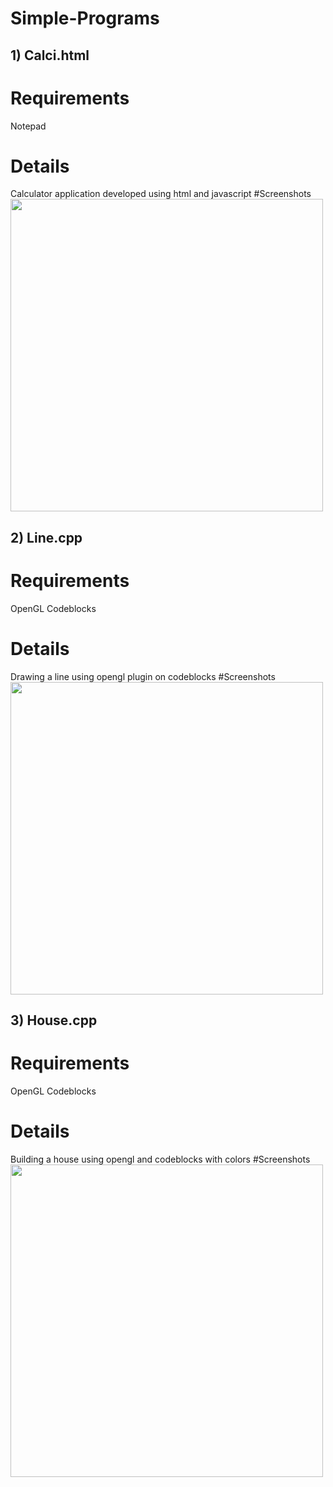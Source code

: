 # Simple-Programs
## 1) Calci.html
# Requirements
Notepad
# Details
Calculator application developed using html and javascript
#Screenshots
<img src="Rayson.png" width="500" />
## 2) Line.cpp
# Requirements
OpenGL
Codeblocks

# Details
Drawing a line using opengl plugin on codeblocks
#Screenshots
<img src="Rayson.png" width="500" />
## 3) House.cpp
# Requirements
OpenGL
Codeblocks

# Details
Building a house using opengl and codeblocks  with colors
#Screenshots
<img src="Rayson.png" width="500" />
